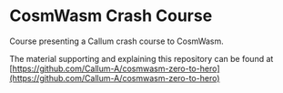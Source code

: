 # CosmWasm Crash Course

Course presenting a Callum crash course to CosmWasm.

The material supporting and explaining this repository can be found at [https://github.com/Callum-A/cosmwasm-zero-to-hero](https://github.com/Callum-A/cosmwasm-zero-to-hero)




